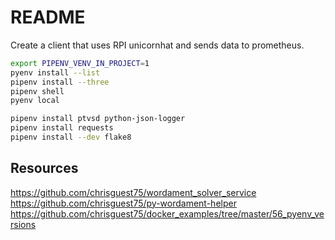# README

Create a client that uses RPI unicornhat and sends data to prometheus.


```sh
export PIPENV_VENV_IN_PROJECT=1
pyenv install --list
pipenv install --three
pipenv shell
pyenv local

pipenv install ptvsd python-json-logger      
pipenv install requests   
pipenv install --dev flake8   
```

## Resources

https://github.com/chrisguest75/wordament_solver_service
https://github.com/chrisguest75/py-wordament-helper
https://github.com/chrisguest75/docker_examples/tree/master/56_pyenv_versions